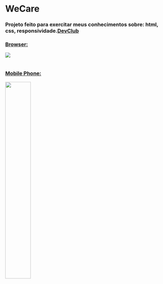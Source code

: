 # <h1>WeCare</h1>

<h3> Projeto feito para exercitar meus conhecimentos sobre: html, css, responsividade.<a href="https://rodolfomori.com.br/devclub">DevClub</h3>
  
  <h3>Browser:</h3>
  <img src="https://github.com/SamanthaQueiroz/WeCare-projeto/blob/master/imagem/Captura%20de%20Tela%202022-07-25%20%C3%A0s%2017.27.21.png?raw=true" />
  <br/>
  <br/>
  <h3>Mobile Phone:</h3>
  <img  height="auto" width="40%" src="https://github.com/SamanthaQueiroz/WeCare-projeto/blob/master/imagem/Captura%20de%20Tela%202022-07-25%20%C3%A0s%2017.28.10.png?raw=true" />
  
  
  
  
  
